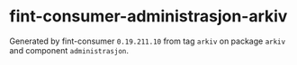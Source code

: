 # fint-consumer-administrasjon-arkiv

Generated by fint-consumer `0.19.211.10` from tag `arkiv` on package `arkiv` and component `administrasjon`.
